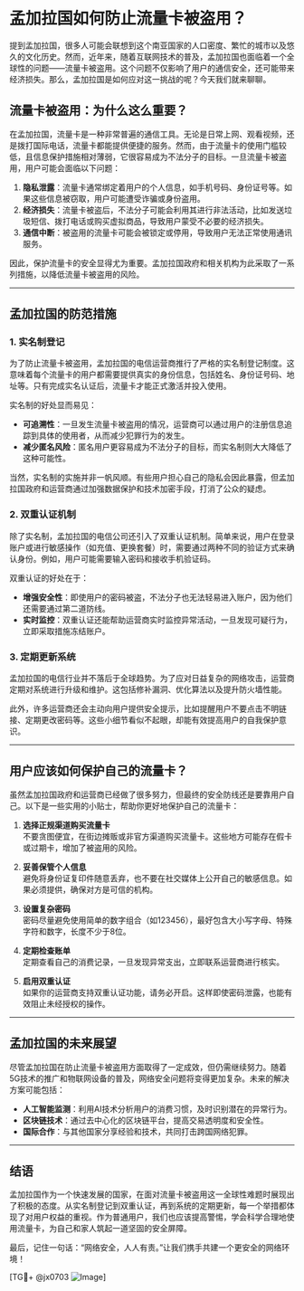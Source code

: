 # 孟加拉国如何防止流量卡被盗用？

提到孟加拉国，很多人可能会联想到这个南亚国家的人口密度、繁忙的城市以及悠久的文化历史。然而，近年来，随着互联网技术的普及，孟加拉国也面临着一个全球性的问题——流量卡被盗用。这个问题不仅影响了用户的通信安全，还可能带来经济损失。那么，孟加拉国是如何应对这一挑战的呢？今天我们就来聊聊。

## 流量卡被盗用：为什么这么重要？

在孟加拉国，流量卡是一种非常普遍的通信工具。无论是日常上网、观看视频，还是拨打国际电话，流量卡都能提供便捷的服务。然而，由于流量卡的使用门槛较低，且信息保护措施相对薄弱，它很容易成为不法分子的目标。一旦流量卡被盗用，用户可能会面临以下问题：

1. **隐私泄露**：流量卡通常绑定着用户的个人信息，如手机号码、身份证号等。如果这些信息被窃取，用户可能遭受诈骗或身份盗用。
2. **经济损失**：流量卡被盗后，不法分子可能会利用其进行非法活动，比如发送垃圾短信、拨打电话或购买虚拟商品，导致用户蒙受不必要的经济损失。
3. **通信中断**：被盗用的流量卡可能会被锁定或停用，导致用户无法正常使用通讯服务。

因此，保护流量卡的安全显得尤为重要。孟加拉国政府和相关机构为此采取了一系列措施，以降低流量卡被盗用的风险。

---

## 孟加拉国的防范措施

### 1. **实名制登记**

为了防止流量卡被盗用，孟加拉国的电信运营商推行了严格的实名制登记制度。这意味着每个流量卡的用户都需要提供真实的身份信息，包括姓名、身份证号码、地址等。只有完成实名认证后，流量卡才能正式激活并投入使用。

实名制的好处显而易见：

- **可追溯性**：一旦发生流量卡被盗用的情况，运营商可以通过用户的注册信息追踪到具体的使用者，从而减少犯罪行为的发生。
- **减少匿名风险**：匿名用户更容易成为不法分子的目标，而实名制则大大降低了这种可能性。

当然，实名制的实施并非一帆风顺。有些用户担心自己的隐私会因此暴露，但孟加拉国政府和运营商通过加强数据保护和技术加密手段，打消了公众的疑虑。

### 2. **双重认证机制**

除了实名制，孟加拉国的电信公司还引入了双重认证机制。简单来说，用户在登录账户或进行敏感操作（如充值、更换套餐）时，需要通过两种不同的验证方式来确认身份。例如，用户可能需要输入密码和接收手机验证码。

双重认证的好处在于：

- **增强安全性**：即使用户的密码被盗，不法分子也无法轻易进入账户，因为他们还需要通过第二道防线。
- **实时监控**：双重认证还能帮助运营商实时监控异常活动，一旦发现可疑行为，立即采取措施冻结账户。

### 3. **定期更新系统**

孟加拉国的电信行业并不落后于全球趋势。为了应对日益复杂的网络攻击，运营商定期对系统进行升级和维护。这包括修补漏洞、优化算法以及提升防火墙性能。

此外，许多运营商还会主动向用户提供安全提示，比如提醒用户不要点击不明链接、定期更改密码等。这些小细节看似不起眼，却能有效提高用户的自我保护意识。

---

## 用户应该如何保护自己的流量卡？

虽然孟加拉国政府和运营商已经做了很多努力，但最终的安全防线还是要靠用户自己。以下是一些实用的小贴士，帮助你更好地保护自己的流量卡：

1. **选择正规渠道购买流量卡**  
   不要贪图便宜，在街边摊贩或非官方渠道购买流量卡。这些地方可能存在假卡或过期卡，增加了被盗用的风险。

2. **妥善保管个人信息**  
   避免将身份证复印件随意丢弃，也不要在社交媒体上公开自己的敏感信息。如果必须提供，确保对方是可信的机构。

3. **设置复杂密码**  
   密码尽量避免使用简单的数字组合（如123456），最好包含大小写字母、特殊字符和数字，长度不少于8位。

4. **定期检查账单**  
   定期查看自己的消费记录，一旦发现异常支出，立即联系运营商进行核实。

5. **启用双重认证**  
   如果你的运营商支持双重认证功能，请务必开启。这样即使密码泄露，也能有效阻止未经授权的操作。

---

## 孟加拉国的未来展望

尽管孟加拉国在防止流量卡被盗用方面取得了一定成效，但仍需继续努力。随着5G技术的推广和物联网设备的普及，网络安全问题将变得更加复杂。未来的解决方案可能包括：

- **人工智能监测**：利用AI技术分析用户的消费习惯，及时识别潜在的异常行为。
- **区块链技术**：通过去中心化的区块链平台，提高交易透明度和安全性。
- **国际合作**：与其他国家分享经验和技术，共同打击跨国网络犯罪。

---

## 结语

孟加拉国作为一个快速发展的国家，在面对流量卡被盗用这一全球性难题时展现出了积极的态度。从实名制登记到双重认证，再到系统的定期更新，每一个举措都体现了对用户权益的重视。作为普通用户，我们也应该提高警惕，学会科学合理地使用流量卡，为自己和家人筑起一道坚固的安全屏障。

最后，记住一句话：“网络安全，人人有责。”让我们携手共建一个更安全的网络环境！

[TG💪+ @jx0703 ![Image](https://github.com/user-attachments/assets/dbca1d08-cadb-493c-b0ec-ad6f7a83f270)]